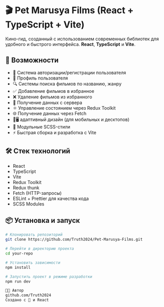 # 🎬 Pet Marusya Films (React + TypeScript + Vite)

Кино-гид, созданный с использованием современных библиотек для удобного и быстрого интерфейса.
**React**, **TypeScript** и **Vite**.

## 🚀 Возможности

- 🔐 Система авторизации/регистрации пользователя
- 👤 Профиль пользователя
- 🔍 Системы поиска фильмов по названию, жанру
- ✅ Добавление фильмов в избранное
- ❌ Удаление фильмов из избранного
- 💾 Получение данных с сервера
- ⚛️ Управление состоянием через Redux Toolkit
- 🌐 Получение данных через Fetch
- 📲🖥️ адаптивный дизайн (для мобильных и десктопов)
- 🎨 Модульные SCSS-стили
- ⚡ Быстрая сборка и разработка с Vite

## 🛠️ Стек технологий

- React
- TypeScript
- Vite
- Redux Toolkit
- Redux thunk
- Fetch (HTTP-запросы)
- ESLint + Prettier для качества кода
- SCSS Modules

## 📦 Установка и запуск

```bash
# Клонировать репозиторий
git clone https://github.com/Truth2024/Pet-Marusya-Films.git

# Перейти в директорию проекта
cd your-repo

# Установить зависимости
npm install

# Запустить проект в режиме разработки
npm run dev

🧑‍💻 Автор
github.com/Truth2024
Создано с 💙 и React
```
